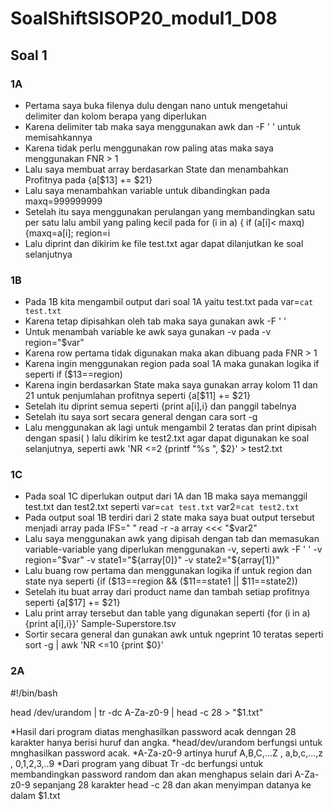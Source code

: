 # SoalShiftSISOP20_modul1_D08
## Soal 1
### 1A
* Pertama saya buka filenya dulu dengan nano untuk mengetahui delimiter dan kolom berapa yang diperlukan
* Karena delimiter tab maka saya menggunakan awk dan -F '   ' untuk memisahkannya
* Karena tidak perlu menggunakan row paling atas maka saya menggunakan FNR > 1
* Lalu saya membuat array berdasarkan State dan menambahkan Profitnya pada {a[$13] += $21}
* Lalu saya menambahkan variable untuk dibandingkan pada maxq=999999999
* Setelah itu saya menggunakan perulangan yang membandingkan satu per satu lalu ambil yang paling kecil pada for (i in a) { if (a[i]< maxq) {maxq=a[i]; region=i
* Lalu diprint dan dikirim ke file test.txt agar dapat dilanjutkan ke soal selanjutnya
### 1B
* Pada 1B kita mengambil output dari soal 1A yaitu test.txt pada var=`cat test.txt`
* Karena tetap dipisahkan oleh tab maka saya gunakan awk -F '	'
* Untuk menambah variable ke awk saya gunakan -v pada -v region="$var"
* Karena row pertama tidak digunakan maka akan dibuang pada FNR > 1
* Karena ingin menggunakan region pada soal 1A maka gunakan logika if seperti if ($13==region)
* Karena ingin berdasarkan State maka saya gunakan array kolom 11 dan 21 untuk penjumlahan profitnya seperti {a[$11] += $21}
* Setelah itu diprint semua seperti {print a[i],i} dan panggil tabelnya
* Setelah itu saya sort secara general dengan cara  sort -g
* Lalu menggunakan ak lagi untuk mengambil 2 teratas dan print dipisah dengan spasi( ) lalu dikirim ke test2.txt agar dapat digunakan ke soal selanjutnya, seperti  awk 'NR <=2 {printf "%s ", $2}' > test2.txt
### 1C
* Pada soal 1C diperlukan output dari 1A dan 1B maka saya memanggil test.txt dan test2.txt seperti var=`cat test.txt`
var2=`cat test2.txt`
* Pada output soal 1B terdiri dari 2 state maka saya buat output tersebut menjadi array pada IFS=" " read -r -a array <<< "$var2"
* Lalu saya menggunakan awk yang dipisah dengan tab dan memasukan variable-variable yang diperlukan menggunakan -v, seperti awk -F '	' -v region="$var" -v state1="${array[0]}" -v state2="${array[1]}"
* Lalu buang row pertama dan menggunakan logika if untuk region dan state nya seperti {if ($13==region && ($11==state1 || $11==state2))
* Setelah itu buat array dari product name dan tambah setiap profitnya seperti {a[$17] += $21}
* Lalu print array tersebut dan table yang digunakan seperti {for (i in a) {print a[i],i}}' Sample-Superstore.tsv 
* Sortir secara general dan gunakan awk untuk ngeprint 10 teratas seperti sort -g | awk 'NR <=10  {print $0}'

### 2A
#!/bin/bash

head /dev/urandom | tr -dc A-Za-z0-9 | head -c 28 > "$1.txt"

*Hasil dari program diatas menghasilkan password acak denngan 28 karakter hanya berisi huruf dan angka.
*head/dev/urandom berfungsi untuk mnghasilkan password acak. 
*A-Za-z0-9 artinya huruf A,B,C,...Z , a,b,c,…,z , 0,1,2,3,..9
*Dari program yang dibuat Tr -dc berfungsi untuk membandingkan password random dan  akan menghapus selain dari A-Za-z0-9 sepanjang 28 karakter head -c 28 dan akan menyimpan datanya ke dalam $1.txt
